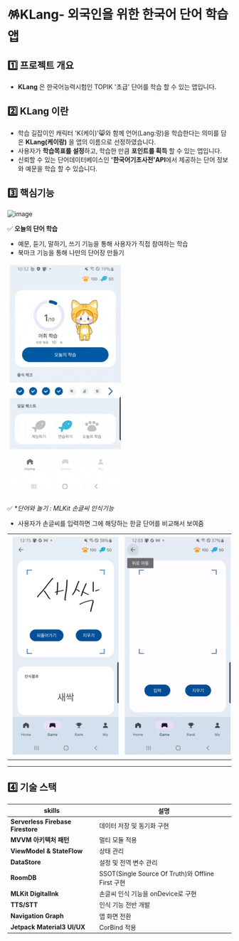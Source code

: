 # 🪅KLang- 외국인을 위한 한국어 단어 학습 앱

## 1️⃣ 프로젝트 개요
* **KLang** 은 한국어능력시험인 TOPIK '초급' 단어를 학습 할 수 있는 앱입니다.

## 2️⃣ KLang 이란
* 학습 길잡이인 캐릭터 'K(케이)'😸와 함께 언어(Lang:랑)을 학습한다는 의미를 담은 **KLang(케이랑)** 을 앱의 이름으로 선정하였습니다.
* 사용자가 **학습목표를 설정**하고, 학습한 만큼 **포인트를 획득** 할 수 있는 앱입니다.
* 신뢰할 수 있는 단어데이터베이스인 **'한국어기초사전'API**에서 제공하는 단어 정보와 예문을 학습 할 수 있습니다.


## 3️⃣ 핵심기능

![image](https://github.com/user-attachments/assets/42c97b6d-02e2-4421-bacf-f95589dd94ac)



 ✅ **오늘의 단어 학습** 
  - 예문, 듣기, 말하기, 쓰기 기능을 통해 사용자가 직접 참여하는 학습
  - 북마크 기능을 통해 나만의 단어장 만들기

 <img src="assets/todayWords_gif.gif" alt="GIF 설명" width="250" hspace="5" vspace="5">

✅ **단어와 놀기 : MLKit 손글씨 인식기능*
* 사용자가 손글씨를 입력하면 그에 해당하는 한글 단어를 비교해서 보여줌

<table width="90%">
  <tr>
    <td width="45%" align="center">
      <img src="assets/screenshotForMLKit.png" alt="손글씨 인식" width="250" hspace="5" vspace="5">
    </td>
    <td width="45%" align="center">
      <img src="assets/mlkit_gif.gif" alt="GIF 설명" width="250" hspace="5" vspace="5">
    </td>
  </tr>
</table>


___
## 4️⃣ 기술 스택
| skills | 설명 |
|------------------------|------|
| **Serverless Firebase Firestore** | 데이터 저장 및 동기화 구현 |
| **MVVM 아키텍처 패턴** | 멀티 모듈 적용 |
| **ViewModel & StateFlow** | 상태 관리 |
| **DataStore** | 설정 및 전역 변수 관리 |
| **RoomDB** | SSOT(Single Source Of Truth)와 Offline First 구현 |
| **MLKit DigitalInk** | 손글씨 인식 기능을 onDevice로 구현 |
| **TTS/STT** | 인식 기능 전반 개발 |
| **Navigation Graph** | 앱 화면 전환 |
| **Jetpack Material3 UI/UX** | CorBind 적용 |
 

   
  
 

